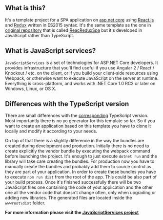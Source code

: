 
## What is this?

It's a template project for a SPA application on [asp.net core](https://www.microsoft.com/net) using [React.js](https://facebook.github.io/react/) and [Redux](http://redux.js.org/) written in ES2015 syntax. It's the same template as the one in [original repository](https://github.com/aspnet/JavaScriptServices) that is called [ReacReduxSpa](https://github.com/aspnet/JavaScriptServices/tree/master/templates/ReactReduxSpa) but it's developed in JavaScript rather than TypeScript.

## What is JavaScript services?

`JavaScriptServices` is a set of technologies for ASP.NET Core developers. It provides infrastructure that you'll find useful if you use Angular 2 / React / Knockout / etc. on the client, or if you build your client-side resources using Webpack, or otherwise want to execute JavaScript on the server at runtime. Everything is cross-platform, and works with .NET Core 1.0 RC2 or later on Windows, Linux, or OS X.

## Differences with the TypeScript version
There are small differences with the [corresponding](https://github.com/aspnet/JavaScriptServices/tree/master/templates/ReactReduxSpa) TypeScript version. Most importantly there is no yo generator for this template so far. So if you want to create an application based on this template you have to clone it locally and modify it according to your needs.

On top of that there is a slightly difference in the way the bundles are created during development and production. Initially there is no need to create explicitly the vendor bundle by executing the webpack command before launching the project. It's enough to just execute `dotnet run` and the library will take care creating the bundles. For production now you have to manually create the bundles and probably add them to source control as they are part of your application. In order to create these bundles you have to execute `npm run dist` from the root of the app. This could be also part of your build process. Once it's finished successfully there will be two JavaScript files one containing the code of yout application and the other one all the vendor code that doesn't change often, only when upgrading or adding new libraries. The generated files are located inside the `wwwroot\dist` folder.

**For more information please visit the [JavaScriptServices project](https://github.com/aspnet/JavaScriptServices)**